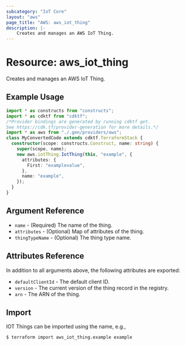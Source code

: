 ```yaml
---
subcategory: "IoT Core"
layout: "aws"
page_title: "AWS: aws_iot_thing"
description: |-
    Creates and manages an AWS IoT Thing.
---
```


# Resource: aws_iot_thing

Creates and manages an AWS IoT Thing.

## Example Usage

```typescript
import * as constructs from "constructs";
import * as cdktf from "cdktf";
/*Provider bindings are generated by running cdktf get.
See https://cdk.tf/provider-generation for more details.*/
import * as aws from "./.gen/providers/aws";
class MyConvertedCode extends cdktf.TerraformStack {
  constructor(scope: constructs.Construct, name: string) {
    super(scope, name);
    new aws.iotThing.IotThing(this, "example", {
      attributes: {
        First: "examplevalue",
      },
      name: "example",
    });
  }
}

```

## Argument Reference

* `name` - (Required) The name of the thing.
* `attributes` - (Optional) Map of attributes of the thing.
* `thingTypeName` - (Optional) The thing type name.

## Attributes Reference

In addition to all arguments above, the following attributes are exported:

* `defaultClientId` - The default client ID.
* `version` - The current version of the thing record in the registry.
* `arn` - The ARN of the thing.

## Import

IOT Things can be imported using the name, e.g.,

```
$ terraform import aws_iot_thing.example example
```

<!-- cache-key: cdktf-0.17.0-pre.15 input-b44904c837e4a3cb69e35bbef25a88e3a85d607fd18cf3f9a4ffd1774aa2eaf4 -->